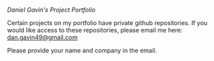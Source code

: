 *Daniel Gavin's Project Portfolio*

Certain projects on my portfolio have private github repositories. If you would like access to these repositories, please email me here: dan.gavin49@gmail.com 

Please provide your name and company in the email.
